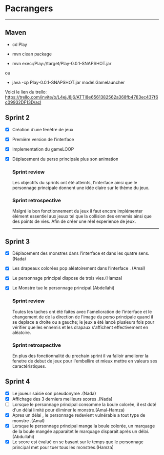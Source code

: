# **Pacrangers**
*****
## Maven

* cd Play

* mvn clean package 

* mvn exec:/Play://target/Play-0.0.1-SNAPSHOT.jar

ou

* java -cp Play-0.0.1-SNAPSHOT.jar model.Gamelauncher

Voici le lien du trello: https://trello.com/invite/b/L4ejJ8j6/ATTI8e6561382562a368fb4783ec437f6c09932DF13D/acl

## Sprint 2 
- [x] Création d’une fenêtre de jeux 

- [x] Première version de l’interface

- [x] Implementation du gameLOOP

- [x] Déplacement du perso principale plus son animation
  ### Sprint review
    Les objectifs du sprints ont été atteints, l'interface ainsi que le personnage principale donnent une idée claire sur le thème du jeux.
    ### Sprint retrospective 
    Malgré le bon fonctionnement du jeux il faut encore implémenter élément essentiel aux jeuux tel que la collision des ennemis ainsi que des points de vies. Afin de créer une réel experience de jeux. 
  ************
## Sprint 3
- [x] Déplacement des monstres dans l'interface et dans les quatre sens. (Nada)

- [x] Les drapeaux colorées pop aléatoirement dans l’interface . (Amal)

- [x] Le personnage principal dispose de trois vies.(Hamza)

- [x] Le Monstre tue le personnage principal.(Abdellahi)
  
    ### Sprint review
    Toutes les taches ont été faites avec l'amelioration de l'interface et le changement de de la direction de l'image du perso principale quand il se deplace a droite ou a gauche; le jeux a été lancé plusieurs fois pour vérifier que les ennemis et les drapaux s'affichent effectivement en aléatoire.
    ### Sprint retrospective
    En plus des fonctionnalité du prochain sprint il va falloir ameliorer la fenetre de debut de jeux pour l'embellire et mieux mettre en valeurs ses caractéristiques.

## Sprint 4 
 - [X] Le joueur saisie son pseudonyme .(Nada)
 - [X] Affichage des 3 derniers meilleurs scores .(Nada)
 - [ ] Lorsque le personnage principal consomme la boule colorée, il est doté d'un délai limité pour éliminer le monstre.(Amal-Hamza)
 - [X] Apres un délai , le personnage redevient vulnérable a tout type de monstre .(Amal)
 - [X] Lorsque le personnage principal mange la boule colorée, un marquage de la boule mangée apparaitet le marquage disparait après un délai.(Abdullahi)
 - [X] Le score est évalué en se basant sur le temps que le personnage principal met pour tuer tous les monstres.(Hamza)
